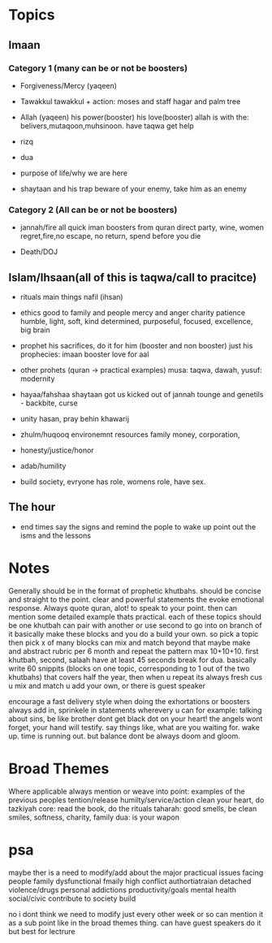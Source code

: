# Topics

## Imaan

### Category 1 (many can be or not be boosters)
 - Forgiveness/Mercy (yaqeen)

 - Tawakkul
    tawakkul + action: moses and staff hagar and palm tree

 - Allah (yaqeen)
    his power(booster)
    his love(booster)
    allah is with the:
      belivers,mutaqoon,muhsinoon. have taqwa get help

 - rizq
 - dua
 - purpose of life/why we are here
 - shaytaan and his trap
   beware of your enemy, take him as an enemy

### Category 2 (All can be or not be boosters)
 - jannah/fire
    all quick iman boosters from quran direct
    party, wine, women
    regret,fire,no escape, no return, spend before you die

 - Death/DOJ 

## Islam/Ihsaan(all of this is taqwa/call to pracitce)
 - rituals
    main things
    nafil (ihsan)

 - ethics
    good to family and people
    mercy and anger 
    charity
    patience
    humble, light, soft, kind
    determined, purposeful, focused, excellence, big brain

 - prophet
    his sacrifices, do it for him (booster and non booster)
    just his prophecies: imaan booster
    love for aal

 - other prohets (quran -> practical examples)
    musa: taqwa, dawah,
    yusuf: modernity

 - hayaa/fahshaa
    shaytaan got us kicked out of jannah
    tounge and genetils - backbite, curse

 - unity
    hasan, pray behin khawarij

 - zhulm/huqooq
   environemnt
   resources
   family
   money, corporation,

 - honesty/justice/honor
 - adab/humility

 - build society, evryone has role, 
   womens role, have sex.


## The hour
 - end times
    say the signs and remind the pople to wake up
    point out the isms and the lessons


# Notes
Generally should be in the format of prophetic khutbahs.
should be concise and straight to the point.
clear and powerful statements the evoke emotional response.
Always quote quran, alot! to speak to your point.
then can mention some detailed example thats practical.
each of these topics should be one khutbah
can pair with another or use second to go into on branch of it
basically make these blocks
and you do a build your own.
so pick a topic then pick x of many blocks
can mix and match beyond that
maybe make and abstract rubric per 6 month
and repeat the pattern
max 10+10+10.
first khutbah, second, salaah
have at least 45 seconds break for dua.
basically write 60 snippits (blocks on one topic, corresponding to 1 out of the two
khutbahs)
that covers half the year, then when u repeat its always fresh cus u mix and match
u add your own, or there is guest speaker

encourage a fast delivery style when doing the exhortations or boosters
always add in, sprinkele in statements wherevery u can for example:
talking about sins, be like brother dont get black dot on your heart!
the angels wont forget, your hand will testify.
say things like, what are you waiting for. wake up.
time is running out. but balance dont be always doom and gloom.


# Broad Themes
Where applicable always mention or weave into point:
examples of the previous peoples
tention/release
humilty/service/action
clean your heart, do tazkiyah
core: read the book, do the rituals
taharah: good smells, be clean
smiles, softness, charity, family
dua: is your wapon


# psa
maybe ther is a need to modify/add
about the major practicual issues facing people
family
	dysfunctional fmaily
		high conflict
		authortiatraian
		detached
		violence/drugs
personal
	addictions
	productivity/goals
	mental health
social/civic
	contribute to society
	build
	
no i dont think we need to modify
just every other week or so can mention it as a sub point
like in the broad themes thing. can have guest speakers do it
but best for lectrure
